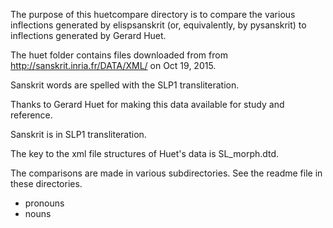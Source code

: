 
The purpose of this huetcompare directory is to compare the various
inflections generated by elispsanskrit (or, equivalently, by pysanskrit)
to inflections generated by Gerard Huet.

The huet folder contains files downloaded from
 from http://sanskrit.inria.fr/DATA/XML/ on Oct 19, 2015.

Sanskrit words are spelled with the SLP1 transliteration.

Thanks to Gerard Huet for making this data available for study and
reference.

Sanskrit is in SLP1 transliteration.

The key to the xml file structures of Huet's data is SL_morph.dtd.

The comparisons are made in various subdirectories.
See the readme file in these directories.

* pronouns  
* nouns
